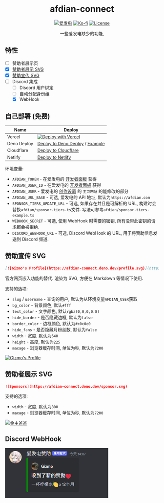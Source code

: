 <div align="center">

# afdian-connect

[![爱发电](https://img.shields.io/badge/%E7%88%B1%E5%8F%91%E7%94%B5-Gizmo-%23946ce6)](https://afdian.com/a/gizmo)
[![Ko-fi](https://img.shields.io/badge/Ko--fi-%E2%9D%A4%EF%B8%8F-blue?logo=kofi&color=%23fff)](https://ko-fi.com/gizmo_)
[![License](https://img.shields.io/github/license/gizmo-ds/afdian-connect)](./LICENSE)

一些爱发电缺少的功能,

</div>

## 特性

- [ ] 赞助者展示页
- [x] [赞助者展示 SVG](#赞助者展示-svg)
- [x] [赞助宣传 SVG](#赞助宣传-svg)
- [ ] Discord 集成
  - [ ] Discord 用户绑定
  - [ ] 自动分配身份组
  - [x] WebHook

## 自己部署 (免费)

| Name        | Deploy                                                                                                                     |
| ----------- | -------------------------------------------------------------------------------------------------------------------------- |
| Vercel      | [![Deploy with Vercel](https://vercel.com/button)](http://gg.gg/15tho7)                                                    |
| Deno Deploy | [Deploy to Deno Deploy](https://nitro.unjs.io/deploy/providers/deno-deploy) / [Example](.github/workflows/deno-deploy.yml) |
| Cloudflare  | [Deploy to Cloudflare](https://nitro.unjs.io/deploy/providers/cloudflare)                                                  |
| Netlify     | [Deploy to Netlify](https://nitro.unjs.io/deploy/providers/netlify)                                                        |

环境变量:

- `AFDIAN_TOKEN` - 在爱发电的 [开发者面板](https://afdian.net/dashboard/dev) 获得
- `AFDIAN_USER_ID` - 在爱发电的 [开发者面板](https://afdian.net/dashboard/dev) 获得
- `AFDIAN_USER` - 爱发电的 [创作设置](https://afdian.net/setting/creator) 的 `主页网址` 的能修改的部分
- `AFDIAN_URL_BASE` - 可选, 爱发电的 API 地址, 默认为`https://afdian.com`
- `SPONSOR_TIERS_UPDATE_URL` - 可选, 如果存在并且是可解析的 URL, 构建时会替换`afdian/sponsor-tiers.ts`文件. 写法可参考`afdian/sponsor-tiers-example.ts`
- `WEBHOOK_SECRET` - 可选, 使用 WebHook 时需要的密钥, 所有没带此密钥的请求都会被拒绝.
- `DISCORD_WEBHOOK_URL` - 可选, Discord WebHook 的 URL, 用于将赞助信息发送到 Discord 频道.

## 赞助宣传 SVG

```markdown
[![Gizmo's Profile](https://afdian-connect.deno.dev/profile.svg)](https://afdian.com/a/gizmo)
```

官方网页嵌入功能的替代. 渲染为 SVG, 方便在 Markdown 等情况下使用.

支持的选项:

- `slug` / `username` - 查询的用户, 默认为从环境变量`AFDIAN_USER`获取
- `bg_color` - 背景颜色, 默认`#fff`
- `text_color` - 文字颜色, 默认`rgba(0,0,0,0.8)`
- `hide_border` - 是否隐藏边框, 默认为`false`
- `border_color` - 边框颜色, 默认为`#c0c0c0`
- `hide_fans` - 是否隐藏月粉丝数, 默认为`false`
- `width` - 宽度, 默认为`640`
- `height` - 高度, 默认为`225`
- `maxage` - 浏览器缓存时间, 单位为秒, 默认为`7200`

[![Gizmo's Profile](https://afdian-connect.deno.dev/profile.svg)](https://afdian.com/a/gizmo)

## 赞助者展示 SVG

```markdown
![Sponsors](https://afdian-connect.deno.dev/sponsor.svg)
```

支持的选项:

- `width` - 宽度, 默认为`800`
- `maxage` - 浏览器缓存时间, 单位为秒, 默认为`7200`

[![金主爸爸](https://afdian-connect.deno.dev/sponsor.svg)](https://afdian.com/a/gizmo)

## Discord WebHook

![Screenshot](./screenshots/discord_webhook_screenshot.png)
